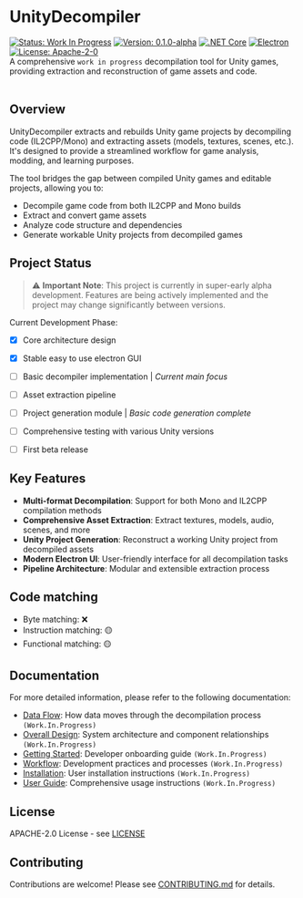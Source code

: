 # UnityDecompiler
[![Status: Work In Progress](https://img.shields.io/badge/Status-Work%20In%20Progress-yellow.svg)](https://github.com/Ho11ow1/UnityGameDecompiler)
[![Version: 0.1.0-alpha](https://img.shields.io/badge/Version-0.1.0--alpha-blue.svg)](https://github.com/Ho11ow1/UnityGameDecompiler/releases)
[![.NET Core](https://img.shields.io/badge/.NET%20Core-8.0-purple.svg)](https://dotnet.microsoft.com/download)
[![Electron](https://img.shields.io/badge/Electron-Latest-brightgreen.svg)](https://www.electronjs.org/)
[![License: Apache-2-0](https://img.shields.io/badge/License-Apache%202%200-green.svg)](https://opensource.org/license/apache-2-0)
<br/>
A comprehensive `work in progress` decompilation tool for Unity games, providing extraction and reconstruction of game assets and code. 
<br/><br/>

## Overview

UnityDecompiler extracts and rebuilds Unity game projects by decompiling code (IL2CPP/Mono) and extracting assets (models, textures, scenes, etc.). It's designed to provide a streamlined workflow for game analysis, modding, and learning purposes.

The tool bridges the gap between compiled Unity games and editable projects, allowing you to:
- Decompile game code from both IL2CPP and Mono builds
- Extract and convert game assets
- Analyze code structure and dependencies
- Generate workable Unity projects from decompiled games

## Project Status

> ⚠️ **Important Note**: This project is currently in super-early alpha development. Features are being actively implemented and the project may change significantly between versions.

Current Development Phase:
- [x] Core architecture design
- [x] Stable easy to use electron GUI
- [ ] Basic decompiler implementation | *Current main focus*
- [ ] Asset extraction pipeline
- [ ] Project generation module | *Basic code generation complete*
- [ ] Comprehensive testing with various Unity versions
- [ ] First beta release


## Key Features

- **Multi-format Decompilation**: Support for both Mono and IL2CPP compilation methods
- **Comprehensive Asset Extraction**: Extract textures, models, audio, scenes, and more
- **Unity Project Generation**: Reconstruct a working Unity project from decompiled assets
- **Modern Electron UI**: User-friendly interface for all decompilation tasks
- **Pipeline Architecture**: Modular and extensible extraction process


## Code matching

- Byte matching: ❌
- Instruction matching: 🟡
- Functional matching: 🟡


## Documentation
For more detailed information, please refer to the following documentation:

- [Data Flow](docs/Architecture/DataFlow.md): How data moves through the decompilation process `(Work.In.Progress)`
- [Overall Design](docs/Architecture/OverallDesign.md): System architecture and component relationships `(Work.In.Progress)`
- [Getting Started](docs/Development/GettingStarted.md): Developer onboarding guide `(Work.In.Progress)`
- [Workflow](docs/Development/Workflow.md): Development practices and processes `(Work.In.Progress)`
- [Installation](docs/User/Installation.md): User installation instructions `(Work.In.Progress)`
- [User Guide](/docs/User/UserGuide.md): Comprehensive usage instructions `(Work.In.Progress)`

## License
APACHE-2.0 License - see [LICENSE](LICENSE)

## Contributing
Contributions are welcome! Please see [CONTRIBUTING.md](CONTRIBUTING.md) for details.

